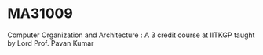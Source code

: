 # MA31009
Computer Organization and Architecture : A 3 credit course at IITKGP taught by Lord Prof. Pavan Kumar

